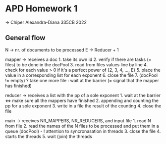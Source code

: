 # APD Homework 1
-> Chiper Alexandra-Diana 335CB 2022

## General flow

N -> nr. of documents to be processed
E -> Reducer + 1

mapper -> receives a doc
    1. take its own id 
    2. verify if there are tasks (= files) to be done in the docPool 
    3. read from files values line by line
    4. check for each value > 0 if it's a perfect power of {2, 3, 4, ..., E}
    5. place the value in a corresponding list for each exponent
    6. close the file
    7. (docPool != empty) ? take one more file : wait at the barrier (= signal that the mapper has finished)

reducer -> receives a list with the pp of a sole exponent
    1. wait at the barrier <=> make sure all the mappers have finished
    2. appending and counting the pp for a sole exponent
    3. write in a file the result of the counting
    4. close the file

main -> receives NR_MAPPERS, NR_REDUCERS, and input file
    1. read N from file
    2. read the names of the N files to be processed and put them in a queue (docPool)  - ! attention to syncronasation in threads
    3. close the file
    4. starts the threads
    5. wait (join) the threads
    